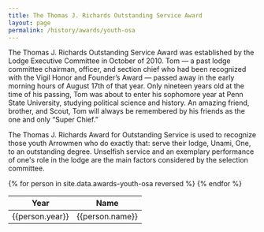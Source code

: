 ```yaml
---
title: The Thomas J. Richards Outstanding Service Award
layout: page
permalink: /history/awards/youth-osa
---
```

The Thomas J. Richards Outstanding Service Award was established by the Lodge Executive Committee in October of 2010. Tom — a past lodge committee chairman, officer, and section chief who had been recognized with the Vigil Honor and Founder’s Award — passed away in the early morning hours of August 17th of that year. Only nineteen years old at the time of his passing, Tom was about to enter his sophomore year at Penn State University, studying political science and history. An amazing friend, brother, and Scout, Tom will always be remembered by his friends as the one and only “Super Chief.”

The Thomas J. Richards Award for Outstanding Service is used to recognize those youth Arrowmen who do exactly that: serve their lodge, Unami, One, to an outstanding degree. Unselfish service and an exemplary performance of one's role in the lodge are the main factors considered by the selection committee.

<table class="table table-striped my-3 ">
  <thead>
    <tr>
      <th scope="col">Year</th>
      <th scope="col">Name</th>
    </tr>
  </thead>
  <tbody>
    {% for person in site.data.awards-youth-osa reversed %}
      <tr>
        <td>{{person.year}}</td>
        <td>{{person.name}}</td>
      </tr>
    {% endfor %}
  </tbody>
</table>
